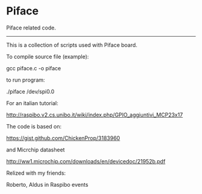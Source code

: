 Piface
======

Piface related code.

---------------------------

This is a collection of scripts used with Piface board.

To compile source file (example):

gcc piface.c -o piface 

to run program:

./piface /dev/spi0.0

For an italian tutorial:

http://raspibo.v2.cs.unibo.it/wiki/index.php/GPIO_aggiuntivi_MCP23x17

The code is based on:

https://gist.github.com/ChickenProp/3183960 

and Micrchip datasheet

http://ww1.microchip.com/downloads/en/devicedoc/21952b.pdf

Relized with my friends:

Roberto, Aldus in Raspibo events
